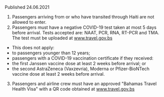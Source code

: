 Published 24.06.2021
1. Passengers arriving from or who have transited through Haiti are not allowed to enter.
2. Passengers must have a negative COVID-19 test taken at most 5 days before arrival. Tests accepted are: NAAT, PCR, RNA, RT-PCR and TMA. The test must be uploaded at <a href="http://www.travel.gov.bs/">www.travel.gov.bs</a> 
- This does not apply:
- to passengers younger than 12 years;
- passengers with a COVID-19 vaccination certificate if they received:
- the first Janssen vaccine dose at least 2 weeks before arrival; or
- the second AstraZeneca (Vaxzevria), Moderna or Pfizer-BioNTech vaccine dose at least 2 weeks before arrival.
3. Passengers and airline crew must have an approved "Bahamas Travel Health Visa" with a QR code obtained at <a href="http://www.travel.gov.bs/">www.travel.gov.bs</a> 

